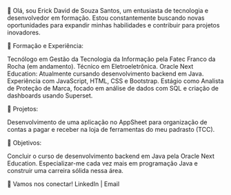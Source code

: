 👋 Olá, sou Erick David de Souza Santos, um entusiasta de tecnologia e desenvolvedor em formação. Estou constantemente buscando novas oportunidades para expandir minhas habilidades e contribuir para projetos inovadores.

💼 Formação e Experiência:

Tecnólogo em Gestão da Tecnologia da Informação pela Fatec Franco da Rocha (em andamento).
Técnico em Eletroeletrônica.
Oracle Next Education: Atualmente cursando desenvolvimento backend em Java.
Experiência com JavaScript, HTML, CSS e Bootstrap.
Estágio como Analista de Proteção de Marca, focado em análise de dados com SQL e criação de dashboards usando Superset.

🚀 Projetos:

Desenvolvimento de uma aplicação no AppSheet para organização de contas a pagar e receber na loja de ferramentas do meu padrasto (TCC).

🎯 Objetivos:

Concluir o curso de desenvolvimento backend em Java pela Oracle Next Education.
Especializar-me cada vez mais em programação Java e construir uma carreira sólida nessa área.

🔗 Vamos nos conectar!
LinkedIn | Email
